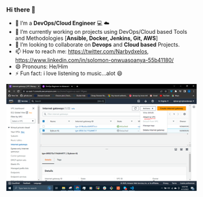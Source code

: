 ### Hi there 👋


- 🔭 I’m a __DevOps/Cloud Engineer__ :computer: :cloud: 
- 🌱 I’m currently working on projects using DevOps/Cloud based Tools and Methodologies [__Ansible, Docker, Jenkins, Git, AWS__]
- 👯 I’m looking to collaborate on __Devops__ and __Cloud based__ Projects.
- 📫 How to reach me: https://twitter.com/Narbydxelos, https://www.linkedin.com/in/solomon-onwuasoanya-55b41180/
- 😄 Pronouns: He/Him
- ⚡ Fun fact: i love listening to music...alot :smile:

![](https://github.com/dybran/VPC-Design-Project/blob/main/images/ig3.PNG)

<!--
**dybran/dybran** is a ✨ _special_ ✨ repository because its `README.md` (this file) appears on your GitHub profile.

Here are some ideas to get you started:

- 🔭 I’m currently working on DevOps :computer: :cloud: 
- 🌱 I’m currently learning DevOps Tools
- 👯 I’m looking to collaborate on Devops and Cloud Computing
- 📫 How to reach me: https://twitter.com/Narbydxelos
- 😄 Pronouns: 
- ⚡ Fun fact: i love listening to music...alot :smile:
-->
